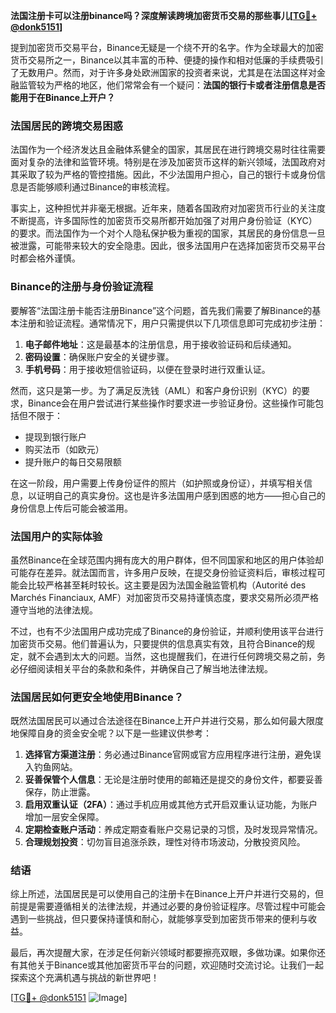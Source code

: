 **法国注册卡可以注册binance吗？深度解读跨境加密货币交易的那些事儿[[TG💪+ @donk5151](https://t.me/s/donk5151)]**

提到加密货币交易平台，Binance无疑是一个绕不开的名字。作为全球最大的加密货币交易所之一，Binance以其丰富的币种、便捷的操作和相对低廉的手续费吸引了无数用户。然而，对于许多身处欧洲国家的投资者来说，尤其是在法国这样对金融监管较为严格的地区，他们常常会有一个疑问：**法国的银行卡或者注册信息是否能用于在Binance上开户？**

### 法国居民的跨境交易困惑

法国作为一个经济发达且金融体系健全的国家，其居民在进行跨境交易时往往需要面对复杂的法律和监管环境。特别是在涉及加密货币这样的新兴领域，法国政府对其采取了较为严格的管控措施。因此，不少法国用户担心，自己的银行卡或身份信息是否能够顺利通过Binance的审核流程。

事实上，这种担忧并非毫无根据。近年来，随着各国政府对加密货币行业的关注度不断提高，许多国际性的加密货币交易所都开始加强了对用户身份验证（KYC）的要求。而法国作为一个对个人隐私保护极为重视的国家，其居民的身份信息一旦被泄露，可能带来较大的安全隐患。因此，很多法国用户在选择加密货币交易平台时都会格外谨慎。

### Binance的注册与身份验证流程

要解答“法国注册卡能否注册Binance”这个问题，首先我们需要了解Binance的基本注册和验证流程。通常情况下，用户只需提供以下几项信息即可完成初步注册：

1. **电子邮件地址**：这是最基本的注册信息，用于接收验证码和后续通知。
2. **密码设置**：确保账户安全的关键步骤。
3. **手机号码**：用于接收短信验证码，以便在登录时进行双重认证。

然而，这只是第一步。为了满足反洗钱（AML）和客户身份识别（KYC）的要求，Binance会在用户尝试进行某些操作时要求进一步验证身份。这些操作可能包括但不限于：

- 提现到银行账户
- 购买法币（如欧元）
- 提升账户的每日交易限额

在这一阶段，用户需要上传身份证件的照片（如护照或身份证），并填写相关信息，以证明自己的真实身份。这也是许多法国用户感到困惑的地方——担心自己的身份信息上传后可能会被滥用。

### 法国用户的实际体验

虽然Binance在全球范围内拥有庞大的用户群体，但不同国家和地区的用户体验却可能存在差异。就法国而言，许多用户反映，在提交身份验证资料后，审核过程可能会比较严格甚至耗时较长。这主要是因为法国金融监管机构（Autorité des Marchés Financiaux, AMF）对加密货币交易持谨慎态度，要求交易所必须严格遵守当地的法律法规。

不过，也有不少法国用户成功完成了Binance的身份验证，并顺利使用该平台进行加密货币交易。他们普遍认为，只要提供的信息真实有效，且符合Binance的规定，就不会遇到太大的问题。当然，这也提醒我们，在进行任何跨境交易之前，务必仔细阅读相关平台的条款和条件，并确保自己了解当地法律法规。

### 法国居民如何更安全地使用Binance？

既然法国居民可以通过合法途径在Binance上开户并进行交易，那么如何最大限度地保障自身的资金安全呢？以下是一些建议供参考：

1. **选择官方渠道注册**：务必通过Binance官网或官方应用程序进行注册，避免误入钓鱼网站。
2. **妥善保管个人信息**：无论是注册时使用的邮箱还是提交的身份文件，都要妥善保存，防止泄露。
3. **启用双重认证（2FA）**：通过手机应用或其他方式开启双重认证功能，为账户增加一层安全保障。
4. **定期检查账户活动**：养成定期查看账户交易记录的习惯，及时发现异常情况。
5. **合理规划投资**：切勿盲目追涨杀跌，理性对待市场波动，分散投资风险。

### 结语

综上所述，法国居民是可以使用自己的注册卡在Binance上开户并进行交易的，但前提是需要遵循相关的法律法规，并通过必要的身份验证程序。尽管过程中可能会遇到一些挑战，但只要保持谨慎和耐心，就能够享受到加密货币带来的便利与收益。

最后，再次提醒大家，在涉足任何新兴领域时都要擦亮双眼，多做功课。如果你还有其他关于Binance或其他加密货币平台的问题，欢迎随时交流讨论。让我们一起探索这个充满机遇与挑战的新世界吧！

[[TG💪+ @donk5151](https://t.me/s/donk5151) ![Image](https://i.postimg.cc/rwNCRYN7/Snipaste-2025-04-30-17-27-05.png)]